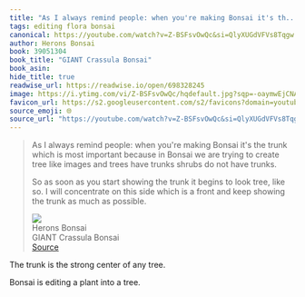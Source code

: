 ```yaml
---
title: "As I always remind people: when you're making Bonsai it's th..."
tags: editing flora bonsai
canonical: https://youtube.com/watch?v=Z-BSFsvOwQc&si=QlyXUGdVFVs8Tqgw
author: Herons Bonsai
book: 39051304
book_title: "GIANT Crassula Bonsai"
book_asin: 
hide_title: true
readwise_url: https://readwise.io/open/698328245
image: https://i.ytimg.com/vi/Z-BSFsvOwQc/hqdefault.jpg?sqp=-oaymwEjCNACELwBSFryq4qpAxUIARUAAAAAGAElAADIQj0AgKJDeAE=&rs=AOn4CLDkikbdB30t7wkXkh44ffAHiSVLIA
favicon_url: https://s2.googleusercontent.com/s2/favicons?domain=youtube.com
source_emoji: 🌐
source_url: "https://youtube.com/watch?v=Z-BSFsvOwQc&si=QlyXUGdVFVs8Tqgw#:~:text=As%20I%20always,much%20as%20possible."
---
```


> As I always remind people: when you're making Bonsai it's the trunk which is most important because in Bonsai we are trying to create tree like images and trees have trunks shrubs do not have trunks.
> 
> So as soon as you start showing the trunk it begins to look tree, like so. I will concentrate on this side which is a front and keep showing the trunk as much as possible.
> <div class="quoteback-footer"><div class="quoteback-avatar"><img class="mini-favicon" src="https://s2.googleusercontent.com/s2/favicons?domain=youtube.com"></div><div class="quoteback-metadata"><div class="metadata-inner"><span style="display:none">FROM:</span><div aria-label="Herons Bonsai" class="quoteback-author"> Herons Bonsai</div><div aria-label="GIANT Crassula Bonsai" class="quoteback-title"> GIANT Crassula Bonsai</div></div></div><div class="quoteback-backlink"><a target="_blank" aria-label="go to the full text of this quotation" rel="noopener" href="https://youtube.com/watch?v=Z-BSFsvOwQc&si=QlyXUGdVFVs8Tqgw#:~:text=As%20I%20always,much%20as%20possible." class="quoteback-arrow"> Source</a></div></div>

The trunk is the strong center of any tree.

Bonsai is editing a plant into a tree.